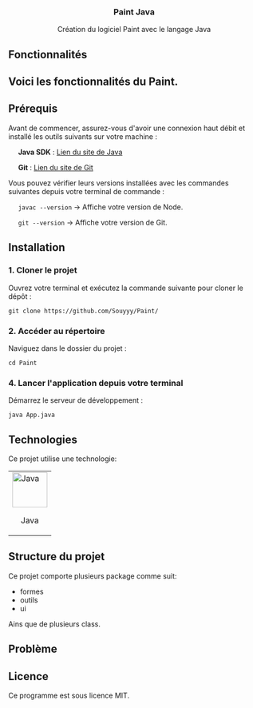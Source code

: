 <h3 align="center">Paint Java</h3>
<p align="center">Création du logiciel Paint avec le langage Java</p>

## Fonctionnalités
Voici les fonctionnalités du Paint.
- 

## Prérequis
Avant de commencer, assurez-vous d'avoir une connexion haut débit et installé les outils suivants sur votre machine :

&nbsp;&nbsp;&nbsp;&nbsp;&nbsp;**Java SDK** : [Lien du site de Java](https://www.oracle.com/java/technologies/downloads/)

&nbsp;&nbsp;&nbsp;&nbsp;&nbsp;**Git** : [Lien du site de Git](https://git-scm.com/downloads)

Vous pouvez vérifier leurs versions installées avec les commandes suivantes depuis votre terminal de commande :

&nbsp;&nbsp;&nbsp;&nbsp;&nbsp;`javac --version` -> Affiche votre version de Node.

&nbsp;&nbsp;&nbsp;&nbsp;&nbsp;`git --version` -> Affiche votre version de Git.


## Installation

### 1. Cloner le projet
   
Ouvrez votre terminal et exécutez la commande suivante pour cloner le dépôt :

```git clone https://github.com/Souyyy/Paint/```

### 2. Accéder au répertoire
Naviguez dans le dossier du projet :

```cd Paint```

### 4. Lancer l'application depuis votre terminal

Démarrez le serveur de développement :

```java App.java```


## Technologies
Ce projet utilise une technologie:

<table align="center">
  <tbody>
    <tr>
      <td  border="0">
        <img width="70" src="https://upload.wikimedia.org/wikipedia/en/thumb/3/30/Java_programming_language_logo.svg/121px-Java_programming_language_logo.svg.png" alt="Java">
        <p align="center">Java</p>
      </td>
    </tr>
  </tbody>
</table>

## Structure du projet

Ce projet comporte plusieurs package comme suit: 
- formes
- outils
- ui

Ains que de plusieurs class.

## Problème


## Licence
Ce programme est sous licence MIT.

